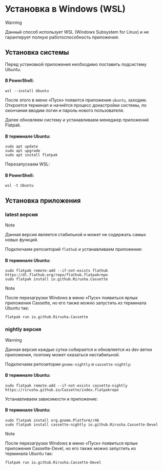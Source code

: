 # Установка в Windows (WSL)

> [!WARNING]
> Данный способ использует WSL (Windows Subsystem for Linux) и не гарантирует полную работоспособность приложения.

## Установка системы

Перед установкой приложения необходимо поставить подсистему Ubuntu.

#### В PowerShell:
```
wsl --install Ubuntu
```

После этого в меню «Пуск» появится приложение `ubuntu`, заходим. Откроется терминал и начнётся процесс донастройки системы, по окончании вводим логин и пароль нового пользователя.

Далее обновляем систему и устанавливаем менеджер приложений Flatpak.

#### В терминале Ubuntu:
```
sudo apt update
sudo apt upgrade
sudo apt install flatpak
```

Перезапускаем WSL:

#### В PowerShell:
```
wsl -t Ubuntu
```

## Установка приложения

### latest версия

> [!NOTE]
> Данная версия является стабильной и может не содержать самых новых функций.

Подключаем репозиторий `flathub` и устанавливаем приложение:

#### В терминале Ubuntu:
```
sudo flatpak remote-add --if-not-exists flathub https://dl.flathub.org/repo/flathub.flatpakrepo
sudo flatpak install io.github.Rirusha.Cassette
```

> [!NOTE]
> После перезагрузки Windows в меню «Пуск» появиться ярлык приложения Cassette, но его также можно запустить из терминала Ubuntu так:
> ```
> flatpak run io.github.Rirusha.Cassette
> ```

### nightly версия

> [!WARNING]
> Данная версия каждые сутки собирается и обновляется из dev ветки приложения, поэтому может оказаться нестабильной.

Подключаем репозитории `gnome-nightly` и `cassette-nightly`:

#### В терминале Ubuntu:
<!-- sudo flatpak remote-add --if-not-exists gnome-nightly https://nightly.gnome.org/gnome-nightly.flatpakrepo -->
```
sudo flatpak remote-add --if-not-exists cassette-nightly https://rirusha.github.io/Cassette/index.flatpakrepo
```

Устанавливаем зависимости и приложение:

#### В терминале Ubuntu:
<!-- sudo flatpak install gnome-nightly org.gnome.Platform//master -->
```
sudo flatpak install org.gnome.Platform//46
sudo flatpak install cassette-nightly io.github.Rirusha.Cassette-Devel
```

> [!NOTE]
> После перезагрузки Windows в меню «Пуск» появиться ярлык приложения Cassette-Devel, но его также можно запустить из терминала Ubuntu так:
> ```
> flatpak run io.github.Rirusha.Cassette-Devel
> ```

